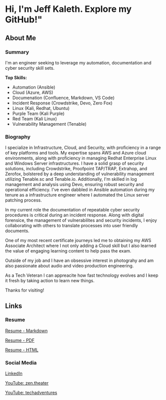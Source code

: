 # Hi, I'm Jeff Kaleth. Explore my GitHub!"

## About Me

### Summary

I'm an engineer seeking to leverage my automation, documentation and cyber security skill sets. 

**Top Skills:**

- Automation (Ansible)
- Cloud (Azure, AWS)
- Documenation (Confluence, Markdown, VS Code)
- Incident Response (Crowdstrike, Devo, Zero Fox)
- Linux (Kali, Redhat, Ubuntu)
- Purple Team (Kali Purple)
- Red Team (Kali Linux)
- Vulnerability Management (Tenable)

### Biography

I specialize in Infrastructure, Cloud, and Security, with proficiency in a range of key platforms and tools. My expertise spans AWS and Azure cloud environments, along with proficiency in managing Redhat Enterprise Linux and Windows Server infrastructures. I have a solid grasp of security solutions, including Crowdstrike, Proofpoint TAP/TRAP, Extrahop, and Zerofox, bolstered by a deep understanding of vulnerability management utilizing Tenable.sc and Tenable.io. Additionally, I'm skilled in log management and analysis using Devo, ensuring robust security and operational efficiency. I've even dabbled in Ansible automation during my tenure as a infrastructure engineer where I automated the Linux server patching process. 

In my current role the documentation of repeatable cyber security procedures is critical during an incident response. 
Along with digital forensice, the management of vulnerabilites and security incidents, I enjoy collaborating with others to translate processes into user friendly documents. 

One of my most recent certificate journeys led me to obtaining my AWS Associate Architect where I not only adding a Cloud skill but I also learned the value of engaging learning content to help pass the exam. 

Outside of my job and I have an obsessive interest in photograhy and am also passionate about audio and video production engineering. 

As a Tech Veteran I can appreacite how fast technology evolves and I keep it fresh by taking action to learn new things. 

Thanks for visiting! 

## Links

### Resume

[Resume - Markdown](./Resume-Jeff-Kaleth.md)

[Resume - PDF](./Resume-Jeff-Kaleth.pdf)

[Resume - HTML](./Resume-Jeff-Kaleth.html)

### Social Media

[LinkedIn](https://www.linkedin.com/in/jeffkaleth/)

[YouTube: zen.theater](https://www.youtube.com/@southsidedean-tech)

[YouTube: techadventures](https://www.youtube.com/@southsidedean-tech)

